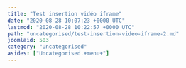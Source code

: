 ```yaml
---
title: "Test insertion vidéo iframe"
date: "2020-08-28 10:07:23 +0000 UTC"
lastmod: "2020-08-28 10:22:57 +0000 UTC"
path: "uncategorised/test-insertion-video-iframe-2.md"
joomlaid: 503
category: "Uncategorised"
asides: ["Uncategorised.+menu+"]
---
```


